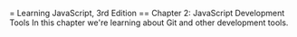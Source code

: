 = Learning JavaScript, 3rd Edition
    == Chapter 2: JavaScript Development Tools
In this chapter we're learning about Git and other development tools.